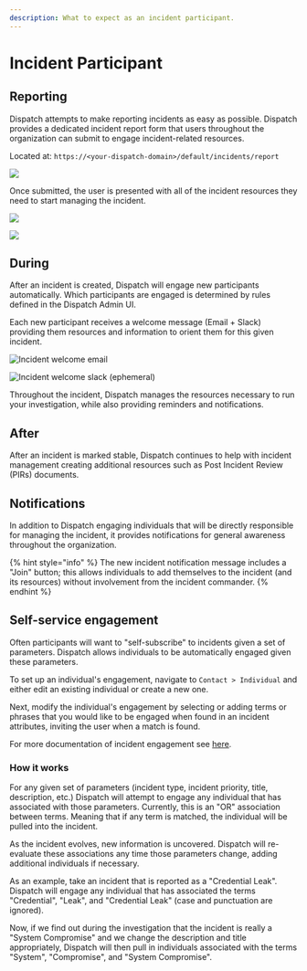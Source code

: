 ```yaml
---
description: What to expect as an incident participant.
---
```


# Incident Participant

## Reporting

Dispatch attempts to make reporting incidents as easy as possible. Dispatch provides a dedicated incident report form that users throughout the organization can submit to engage incident-related resources.

Located at: `https://<your-dispatch-domain>/default/incidents/report`

![](../.gitbook/assets/admin-ui-incident-report.png)

Once submitted, the user is presented with all of the incident resources they need to start managing the incident.

![](../.gitbook/assets/admin-ui-incident-report-receipt.png)

![](../.gitbook/assets/admin-ui-incident-report-resources.png)

## During

After an incident is created, Dispatch will engage new participants automatically. Which participants are engaged is determined by rules defined in the Dispatch Admin UI.

Each new participant receives a welcome message \(Email + Slack\) providing them resources and information to orient them for this given incident.

![Incident welcome email](../.gitbook/assets/email-incident-welcome.png)

![Incident welcome slack (ephemeral)](https://lh4.googleusercontent.com/EgiaPr7p7X-MsmhU7LCNn9BoM0qgqlj-yFBRsxHYGFY6GWSVmYkqNjDzFB-iTNpZBlaxjpVJ_R8HC5jO9gu12ehtIGfT3-7At7lQms-dppkxiFZTyOA8LUQyubCDqLAU23NYwcoQfrw)

Throughout the incident, Dispatch manages the resources necessary to run your investigation, while also providing reminders and notifications.

## After

After an incident is marked stable, Dispatch continues to help with incident management creating additional resources such as Post Incident Review \(PIRs\) documents.

## Notifications

In addition to Dispatch engaging individuals that will be directly responsible for managing the incident, it provides notifications for general awareness throughout the organization.

{% hint style="info" %}
The new incident notification message includes a "Join" button; this allows individuals to add themselves to the incident \(and its resources\) without involvement from the incident commander.
{% endhint %}

## Self-service engagement

Often participants will want to "self-subscribe" to incidents given a set of parameters. Dispatch allows individuals to be automatically engaged given these parameters.

To set up an individual's engagement, navigate to `Contact > Individual` and either edit an existing individual or create a new one.

Next, modify the individual's engagement by selecting or adding terms or phrases that you would like to be engaged when found in an incident attributes, inviting the user when a match is found.

For more documentation of incident engagement see [here](administration/contacts.md).

### How it works

For any given set of parameters (incident type, incident priority, title, description, etc.) Dispatch will attempt to engage any individual that has associated with those parameters. Currently, this is an "OR" association between terms. Meaning that if any term is matched, the individual will be pulled into the incident.

As the incident evolves, new information is uncovered. Dispatch will re-evaluate these associations any time those parameters change, adding additional individuals if necessary.

As an example, take an incident that is reported as a "Credential Leak". Dispatch will engage any individual that has associated the terms "Credential", "Leak", and "Credential Leak" (case and punctuation are ignored).

Now, if we find out during the investigation that the incident is really a "System Compromise" and we change the description and title appropriately, Dispatch will then pull in individuals associated with the terms "System", "Compromise", and "System Compromise".
